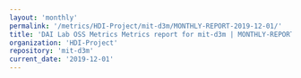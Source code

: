 ```yaml
---
layout: 'monthly'
permalink: '/metrics/HDI-Project/mit-d3m/MONTHLY-REPORT-2019-12-01/'
title: 'DAI Lab OSS Metrics Metrics report for mit-d3m | MONTHLY-REPORT-2019-12-01'
organization: 'HDI-Project'
repository: 'mit-d3m'
current_date: '2019-12-01'
---
```

